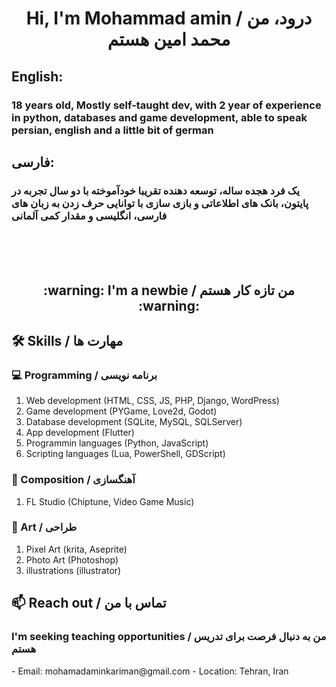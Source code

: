 <h1 align="center"> Hi, I'm Mohammad amin / درود، من محمد امین هستم </h1>
<h2> English: </h2>
<h3>18 years old, Mostly self-taught dev, with 2 year of experience in python, databases and game development, able to speak persian, english and a little bit of german </h3>
<h2> فارسی: </h2> 
<h3> یک فرد هجده ساله، توسعه دهنده تقریبا خودآموخته با دو سال تجربه در پایتون، بانک های اطلاعاتی و بازی سازی با توانایی حرف زدن به زبان های فارسی، انگلیسی و مقدار کمی آلمانی </h3>
<br/><br/><br/>
<h2 align="center"> :warning: I'm a newbie / من تازه کار هستم :warning: </h2>
<h2> 🛠 Skills / مهارت ها </h2>
    <h3> 💻 Programming / برنامه نویسی </h3>
        <ol>
            <li>
                Web development (HTML, CSS, JS, PHP, Django, WordPress)
            </li>
            <li>
                Game development (PYGame, Love2d, Godot)
            </li>
            <li>
                Database development (SQLite, MySQL, SQLServer)
            </li>
            <li>
                App development (Flutter)
            </li>
            <li>
                Programmin languages (Python, JavaScript)
            </li>
            <li>
                Scripting languages (Lua, PowerShell, GDScript)
            </li>
        </ol>
    <h3> 🎵 Composition / آهنگسازی </h3>
        <ol>
            <li>
                FL Studio (Chiptune, Video Game Music)
            </li>
        </ol>
    <h3> 🎨 Art / طراحی </h3>
        <ol>
            <li>
                Pixel Art (krita, Aseprite)
            </li>
            <li>
                Photo Art (Photoshop)
            </li>
            <li>
                illustrations (illustrator)
            </li>
        </ol>


<h2>📫 Reach out / تماس با من</h2> 
<h3>I'm seeking teaching opportunities / من به دنبال فرصت برای تدریس هستم</h3>
- Email: mohamadaminkariman@gmail.com
- Location: Tehran, Iran 

<!--
**MohammadAminKariman/MohammadAminKariman** is a ✨ _special_ ✨ repository because its `README.md` (this file) appears on your GitHub profile.

Here are some ideas to get you started:

- 🔭 I’m currently working on ...
- 🌱 I’m currently learning ...
- 👯 I’m looking to collaborate on ...
- 🤔 I’m looking for help with ...
- 💬 Ask me about ...
- 📫 How to reach me: ...
- 😄 Pronouns: ...
- ⚡ Fun fact: ...
-->
